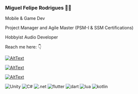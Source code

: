 ### Miguel Felipe Rodrigues 👨‍💻
Mobile & Game Dev

Project Manager and Agile Master (PSM-I & SSM Certifications)

Hobbyist Audio Developer



Reach me here: 👇

[![AltText](https://img.shields.io/badge/LinkedIn-0077B5?style=for-the-badge&logo=linkedin&logoColor=white)](https://www.linkedin.com/in/miguel-felipe-rodrigues-68b845120/)

[![AltText](https://img.shields.io/badge/Itch.io-FA5C5C?style=for-the-badge&logo=itch.io&logoColor=white)](https://kaelgeass.itch.io/)

[![AltText](https://img.shields.io/badge/SoundCloud-FF3300?style=for-the-badge&logo=soundcloud&logoColor=white)](https://soundcloud.com/kaelzi)
 	

<!--
**miguelfeliperod/miguelfeliperod** is a ✨ _special_ ✨ repository because its `README.md` (this file) appears on your GitHub profile.

Here are some ideas to get you started:

- 🔭 I’m currently working on ...
- 🌱 I’m currently learning ...
- 👯 I’m looking to collaborate on ...
- 🤔 I’m looking for help with ...
- 💬 Ask me about ...
- 📫 How to reach me: ...
- 😄 Pronouns: ...
- ⚡ Fun fact: ...
-->

![Unity]( 	https://img.shields.io/badge/Unity-100000?style=for-the-badge&logo=unity&logoColor=white) 
![C#](https://img.shields.io/badge/C%23-239120?style=for-the-badge&logo=c-sharp&logoColor=white) 
![.net](https://img.shields.io/badge/.NET-5C2D91?style=for-the-badge&logo=.net&logoColor=white) 
![flutter]( 	https://img.shields.io/badge/Flutter-02569B?style=for-the-badge&logo=flutter&logoColor=white) 
![dart](https://img.shields.io/badge/Dart-0175C2?style=for-the-badge&logo=dart&logoColor=white) 
![lua](https://img.shields.io/badge/Lua-2C2D72?style=for-the-badge&logo=lua&logoColor=white) 
![kotlin](https://img.shields.io/badge/Kotlin-0095D5?&style=for-the-badge&logo=kotlin&logoColor=white) 
